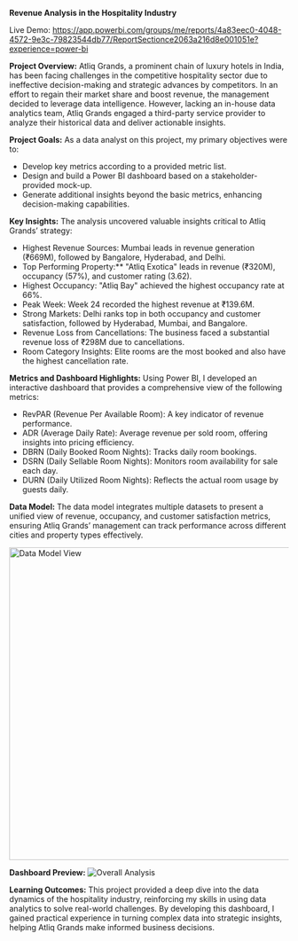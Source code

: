 **Revenue Analysis in the Hospitality Industry**

Live Demo: https://app.powerbi.com/groups/me/reports/4a83eec0-4048-4572-9e3c-79823544db77/ReportSectionce2063a216d8e001051e?experience=power-bi


**Project Overview:** Atliq Grands, a prominent chain of luxury hotels in India, has been facing challenges in the competitive hospitality sector due to ineffective decision-making and strategic advances by competitors. In an effort to regain their market share and boost revenue, the management decided to leverage data intelligence. However, lacking an in-house data analytics team, Atliq Grands engaged a third-party service provider to analyze their historical data and deliver actionable insights.

**Project Goals:** As a data analyst on this project, my primary objectives were to:

- Develop key metrics according to a provided metric list.
- Design and build a Power BI dashboard based on a stakeholder-provided mock-up.
- Generate additional insights beyond the basic metrics, enhancing decision-making capabilities.

**Key Insights:** The analysis uncovered valuable insights critical to Atliq Grands’ strategy:

- Highest Revenue Sources: Mumbai leads in revenue generation (₹669M), followed by Bangalore, Hyderabad, and Delhi.
- Top Performing Property:** "Atliq Exotica" leads in revenue (₹320M), occupancy (57%), and customer rating (3.62).
- Highest Occupancy: "Atliq Bay" achieved the highest occupancy rate at 66%.
- Peak Week: Week 24 recorded the highest revenue at ₹139.6M.
- Strong Markets: Delhi ranks top in both occupancy and customer satisfaction, followed by Hyderabad, Mumbai, and Bangalore.
- Revenue Loss from Cancellations: The business faced a substantial revenue loss of ₹298M due to cancellations.
- Room Category Insights: Elite rooms are the most booked and also have the highest cancellation rate.

**Metrics and Dashboard Highlights:** Using Power BI, I developed an interactive dashboard that provides a comprehensive view of the following metrics:

- RevPAR (Revenue Per Available Room): A key indicator of revenue performance.
- ADR (Average Daily Rate): Average revenue per sold room, offering insights into pricing efficiency.
- DBRN (Daily Booked Room Nights): Tracks daily room bookings.
- DSRN (Daily Sellable Room Nights): Monitors room availability for sale each day.
- DURN (Daily Utilized Room Nights): Reflects the actual room usage by guests daily.

**Data Model:** The data model integrates multiple datasets to present a unified view of revenue, occupancy, and customer satisfaction metrics, ensuring Atliq Grands’ management can track performance across different cities and property types effectively.

<img width="564" alt="Data Model View" src="https://github.com/user-attachments/assets/27f93bb6-9125-4e72-8c44-d2c1144b3095">

**Dashboard Preview:**
![Overall Analysis](https://github.com/user-attachments/assets/9fb0f469-3631-4f63-9403-e913545d4c52)

**Learning Outcomes:** This project provided a deep dive into the data dynamics of the hospitality industry, reinforcing my skills in using data analytics to solve real-world challenges. By developing this dashboard, I gained practical experience in turning complex data into strategic insights, helping Atliq Grands make informed business decisions.


